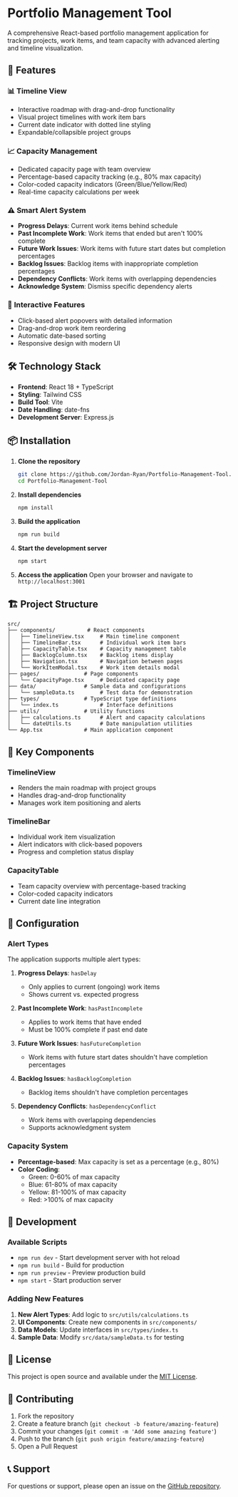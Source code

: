 # Portfolio Management Tool

A comprehensive React-based portfolio management application for tracking projects, work items, and team capacity with advanced alerting and timeline visualization.

## 🚀 Features

### 📊 **Timeline View**
- Interactive roadmap with drag-and-drop functionality
- Visual project timelines with work item bars
- Current date indicator with dotted line styling
- Expandable/collapsible project groups

### 📈 **Capacity Management**
- Dedicated capacity page with team overview
- Percentage-based capacity tracking (e.g., 80% max capacity)
- Color-coded capacity indicators (Green/Blue/Yellow/Red)
- Real-time capacity calculations per week

### ⚠️ **Smart Alert System**
- **Progress Delays**: Current work items behind schedule
- **Past Incomplete Work**: Work items that ended but aren't 100% complete
- **Future Work Issues**: Work items with future start dates but completion percentages
- **Backlog Issues**: Backlog items with inappropriate completion percentages
- **Dependency Conflicts**: Work items with overlapping dependencies
- **Acknowledge System**: Dismiss specific dependency alerts

### 🎯 **Interactive Features**
- Click-based alert popovers with detailed information
- Drag-and-drop work item reordering
- Automatic date-based sorting
- Responsive design with modern UI

## 🛠️ Technology Stack

- **Frontend**: React 18 + TypeScript
- **Styling**: Tailwind CSS
- **Build Tool**: Vite
- **Date Handling**: date-fns
- **Development Server**: Express.js

## 📦 Installation

1. **Clone the repository**
   ```bash
   git clone https://github.com/Jordan-Ryan/Portfolio-Management-Tool.git
   cd Portfolio-Management-Tool
   ```

2. **Install dependencies**
   ```bash
   npm install
   ```

3. **Build the application**
   ```bash
   npm run build
   ```

4. **Start the development server**
   ```bash
   npm start
   ```

5. **Access the application**
   Open your browser and navigate to `http://localhost:3001`

## 🏗️ Project Structure

```
src/
├── components/          # React components
│   ├── TimelineView.tsx     # Main timeline component
│   ├── TimelineBar.tsx      # Individual work item bars
│   ├── CapacityTable.tsx    # Capacity management table
│   ├── BacklogColumn.tsx    # Backlog items display
│   ├── Navigation.tsx       # Navigation between pages
│   └── WorkItemModal.tsx    # Work item details modal
├── pages/              # Page components
│   └── CapacityPage.tsx     # Dedicated capacity page
├── data/               # Sample data and configurations
│   └── sampleData.ts        # Test data for demonstration
├── types/              # TypeScript type definitions
│   └── index.ts             # Interface definitions
├── utils/              # Utility functions
│   ├── calculations.ts      # Alert and capacity calculations
│   └── dateUtils.ts         # Date manipulation utilities
└── App.tsx             # Main application component
```

## 🎨 Key Components

### TimelineView
- Renders the main roadmap with project groups
- Handles drag-and-drop functionality
- Manages work item positioning and alerts

### TimelineBar
- Individual work item visualization
- Alert indicators with click-based popovers
- Progress and completion status display

### CapacityTable
- Team capacity overview with percentage-based tracking
- Color-coded capacity indicators
- Current date line integration

## 🔧 Configuration

### Alert Types
The application supports multiple alert types:

1. **Progress Delays**: `hasDelay`
   - Only applies to current (ongoing) work items
   - Shows current vs. expected progress

2. **Past Incomplete Work**: `hasPastIncomplete`
   - Applies to work items that have ended
   - Must be 100% complete if past end date

3. **Future Work Issues**: `hasFutureCompletion`
   - Work items with future start dates shouldn't have completion percentages

4. **Backlog Issues**: `hasBacklogCompletion`
   - Backlog items shouldn't have completion percentages

5. **Dependency Conflicts**: `hasDependencyConflict`
   - Work items with overlapping dependencies
   - Supports acknowledgment system

### Capacity System
- **Percentage-based**: Max capacity is set as a percentage (e.g., 80%)
- **Color Coding**:
  - Green: 0-60% of max capacity
  - Blue: 61-80% of max capacity
  - Yellow: 81-100% of max capacity
  - Red: >100% of max capacity

## 🚀 Development

### Available Scripts

- `npm run dev` - Start development server with hot reload
- `npm run build` - Build for production
- `npm run preview` - Preview production build
- `npm start` - Start production server

### Adding New Features

1. **New Alert Types**: Add logic to `src/utils/calculations.ts`
2. **UI Components**: Create new components in `src/components/`
3. **Data Models**: Update interfaces in `src/types/index.ts`
4. **Sample Data**: Modify `src/data/sampleData.ts` for testing

## 📝 License

This project is open source and available under the [MIT License](LICENSE).

## 🤝 Contributing

1. Fork the repository
2. Create a feature branch (`git checkout -b feature/amazing-feature`)
3. Commit your changes (`git commit -m 'Add some amazing feature'`)
4. Push to the branch (`git push origin feature/amazing-feature`)
5. Open a Pull Request

## 📞 Support

For questions or support, please open an issue on the [GitHub repository](https://github.com/Jordan-Ryan/Portfolio-Management-Tool/issues). 